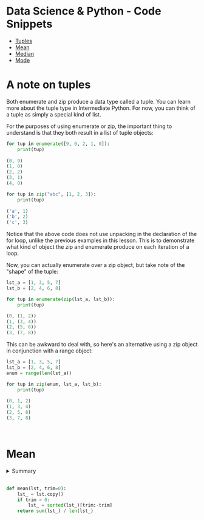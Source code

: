 # Data Science & Python - Code Snippets

*   [Tuples](#tuples)
*   [Mean](#mean)
*   [Median](#median)
*   [Mode](#mode)
<!-- *   [Markdown](#markdown)
*   [Bash Scripter](#bash-scripter)
*   [Python](#python)
    -   [Comprehensions](#comprehensions)
    -   [Functions](#functions)
        -   [Factorial](#factorial)
        -   [Transpose a Matrix](#transpose) -->
  
# <a id="tuples">A note on tuples</a>

Both enumerate and zip produce a data type called a tuple. You can learn more about the tuple type in Intermediate Python. For now, you can think of a tuple as simply a special kind of list.

For the purposes of using enumerate or zip, the important thing to understand is that they both result in a list of tuple objects:

```python
for tup in enumerate([9, 0, 2, 1, 0]):
    print(tup)
    
(0, 9)
(1, 0)
(2, 2)
(3, 1)
(4, 0)
```
```python
for tup in zip("abc", [1, 2, 3]):
    print(tup)
    
('a', 1)
('b', 2)
('c', 3)
```

Notice that the above code does not use unpacking in the declaration of the for loop, unlike the previous examples in this lesson. This is to demonstrate what kind of object the zip and enumerate produce on each iteration of a loop.

Now, you can actually enumerate over a zip object, but take note of the "shape" of the tuple:

```python
lst_a = [1, 3, 5, 7]
lst_b = [2, 4, 6, 8]

for tup in enumerate(zip(lst_a, lst_b)):
    print(tup)

(0, (1, 2))
(1, (3, 4))
(2, (5, 6))
(3, (7, 8))
```

This can be awkward to deal with, so here's an alternative using a zip object in conjunction with a range object:

```python
lst_a = [1, 3, 5, 7]
lst_b = [2, 4, 6, 8]
enum = range(len(lst_a))

for tup in zip(enum, lst_a, lst_b):
    print(tup)
    
(0, 1, 2)
(1, 3, 4)
(2, 5, 6)
(3, 7, 8)
```
<br />

# <a id="mean">Mean</a>

<details><summary>Summary</summary>
<br />
    
The mean in statistics and probability is likely a familiar concept; the mean is commonly referred to as an average. A mean is derived by calculating a sum of all the values in a collection, then dividing that sum by the total number of items. See below for an example:

$$
\frac{1}{n} \sum_{i=1}^n a_i    
$$    

### Example 1:
    
Find the mean of the dataset $ A $.
    
$ A = [\quad 1,2,3,4,5,6,7,8,9,10 \quad]$
    
***Step 1 :*** Sum all of the values in the dataset.
    
$ sum(A) = a_1 + a_2 + a_3 + a_4 + a_5 + a_6 + a_7 + a_8 + a_9 + a_{10} $

***Step 2 :*** Find the number of items in the dataset.

$ length(A) = 10 $

***Step 3:*** Apply the division and come to a solution.
    
$$
mean(A) = \frac{sum(A)}{length(A)} = \frac{55}{10} = 5.5    
$$    
    
    
> The calculation being made above, is formally called the arithmetic mean. There are other types of means (geometric, harmonic), but they are not typically employed in statistics or probability, and this course will not include anything about them.
    
    -   There are a number of common notations for the mean 
        of a collection in statistics, here are the most common:
<div align="center" > 
    
|||
|:-:|:---:|
|$ \mu $| The lowercase greek letter mu is the standard notation for a population mean |
|$ \bar x $| Pronounced "x-bar" is the standard notation for a sample mean |
|$ \bar X $| Capitalized x-bar is a common notation for sample mean, where $ X $ is a random variable|
 
</div>
    
<br /> 
    
### Population vs. Sample
    
In the table above, it is shown that the notation for the mean is different dependent on what type of data the mean is representing.
    
The study of statistics consists of the analysis and study of datasets, and there are two types of datasets, populations and samples. 
    
A `population` represents all of the possible data points or observations from a set of data, for example, a rancher who owns 1000 cattle could take the population mean of their weights by measuring the weight of all 1000 cattle, and taking their mean.  

Conversely, a `sample` does not represent every possible observation, for example, the rancher above could make an estimate of the population mean by taking a random sampling of 100 of the cattle, taking weight measurements, and then taking the mean of those 100 observations.
     
    
</details>

<br />

```python
def mean(lst, trim=0):
    lst_ = lst.copy()
    if trim > 0:
        lst_ = sorted(lst_)[trim:-trim]
    return sum(lst_) / len(lst_)
```
